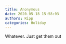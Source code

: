 ```yaml
---
title: Anonymous
date: 2020-05-18 15:58:03
authors: Ripp
categories: Holiday
---
```


 Whatever. Just get them out